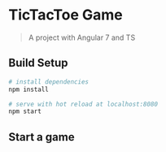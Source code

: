 # TicTacToe Game

> A project with Angular 7 and TS

## Build Setup

``` bash
# install dependencies
npm install

# serve with hot reload at localhost:8080
npm start

```

## Start a game
